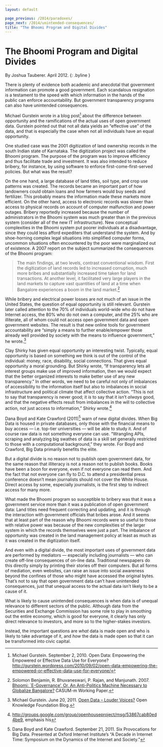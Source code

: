 ```yaml
---
layout: default

page_previous: /2014/paradoxes/
page_next: /2014/unintended-consequences/
title: "The Bhoomi Program and Digital Divides"
---
```

The Bhoomi Program and Digital Divides
======================================

By Joshua Tauberer. April 2012.
{: .byline }


There is plenty of evidence both academic and anecdotal that government information can promote a good government. Each scandalous resignation is a testament to the speed with which information in the hands of the public can enforce accountability. But government transparency programs can also have unintended consequences.

Michael Gurstein wrote in a blog post[^1] about the difference between opportunity and the ramifications of the actual uses of open government data. Gurstein pointed out that not all data yields an “<span>effective use</span>” of the data, and that is especially the case when not all individuals have an equal opportunity.

One studied case was the 2001 digitization of land ownership records in the south Indian state of Karnataka. The digitization project was called the <span>Bhoomi program</span>. The purpose of the program was to improve efficiency and thus facilitate trade and investment. It was also intended to reduce bribery, for instance, by using software to enforce first-come-first-served policies. But what was the result?

On the one hand, a large database of land titles, soil type, and crop use patterns was created. The records became an important part of how landowners could obtain loans and how farmers would buy seeds and fertilizer. This probably means the information made these markets more efficient. On the other hand, access to electronic records was slower than access to physical records on account of computer malfunction and power outages. Bribery reportedly increased because the number of administrators in the Bhoomi system was much greater than in the previous system (consider all of the new IT infrastructure). New conceptual complexities in the Bhoomi system put poorer individuals at a disadvantage, since they could less afford expediters that understand the system. And by shoe-horning complex legal situations into simplified computer forms, uncommon situations often encountered by the poor were marginalized out of existence. A 2007 report on the subject summarized the consequences of the Bhoomi program:

> The main findings, at two levels, contrast conventional wisdom. First the digitization of land records led to increased corruption, much more bribes and substantially increased time taken for land transactions. At another level, it facilitated very large players in the land markets to capture vast quantities of land at a time when Bangalore experiences a boom in the land market.[^2]

While bribery and electrical power losses are not much of an issue in the United States, the question of equal opportunity is still relevant. Gurstein later called attention to the 70% of individuals world-wide who do not have Internet access, the 80% who do not own a computer, and the 25% who are illiterate, all of whom could not access open government data and <span>open government</span> websites. The result is that new online tools for government accountability are “simply a means to further enable/empower those already well provided by society with the means to influence government,” he wrote.[^3]

Clay Shirky has given equal opportunity an interesting twist. Typically, equal opportunity is based on something we think is out of the control of the individual: money, race, disability, social connections. That gives equal opportunity a moral grounding. But Shirky wrote, “If transparency lets all interest groups make use of improved information, then we would expect that the better organized interests to make better use of any new transparency.” In other words, we need to be careful not only of imbalances of accessibility to the information itself but also to imbalances in social infrastructure and political climate that affect collective action. “This is not to say that transparency is never good; it *is* to say that it isn’t *always* good, and that the negative effects result from imbalances in the will to collective action, not just access to information,” Shirky wrote.[^4]

Dana Boyd and Kate Crawford (2011)[^5] warn of new <span>digital divide</span>s. When Big Data is housed in private databases, only those with the financial means to buy access — i.e. top-tier universities — will be able to study it. And of course raw data is not something everyone can use. “Wrangling APIs, scraping and analyzing big swathes of data is a skill set generally restricted to those with a computational background,” they wrote. For Boyd and Crawford, Big Data primarily benefits the elite.

But a <span>digital divide</span> is no reason not to publish open government data, for the same reason that illiteracy is not a reason not to publish books. Books have been a boon for everyone, even if not everyone can read them. And the fact that not everyone can fly to D.C. to attend a presidential press conference doesn’t mean journalists should not cover the White House. Direct access by some, especially journalists, is the first step to indirect access for many more.

What made the <span>Bhoomi program</span> so susceptible to bribery was that it was a government service more than it was a publication of open government data: Land titles need frequent correcting and updating, and it is through the interaction with government officials that bribes arose. And it seems that at least part of the reason why Bhoomi records were so useful to those with relative power was because of the new complexities of the larger system in which the records themselves were just a part. The imbalance of opportunity was created in the land management policy at least as much as it was created in the digitization itself.

And even with a digital divide, the most important uses of government data are performed by mediators — especially including journalists — who can create off-line consequences of on-line data. Traditional newspapers do this directly simply by printing their stories off their computers. But all forms of mediation, even websites, can raise an issue into social awareness beyond the confines of those who might have accessed the original bytes. That’s not to say that open government data can’t have unintended consequences, just that unequal access to the actual data isn’t likely to be a cause of it.

What is likely to cause unintended consequences is when data is of unequal relevance to different sectors of the public. Although data from the <span>Securities and Exchange Commission</span> has some role to play in smoothing out the entire economy, which is good for everyone, it clearly has only direct relevance to investors, and more so to the higher-stakes investors.

Instead, the important questions are *what* data is made open and who is likely to take advantage of it, and *how* the data is made open so that it can be transformed into civic capital.

[^1]: Michael Gurstein. September 2, 2010. Open Data: Empowering the Empowered or Effective Data Use for Everyone? <http://gurstein.wordpress.com/2010/09/02/open-data-empowering-the-empowered-or-effective-data-use-for-everyone/>

[^2]: Solomon Benjamin, R. Bhuvaneswari, P. Rajan, and Manjunath. 2007. [Bhoomi: \`E-Governance’, Or, An Anti-Politics Machine Necessary to Globalize Bangalore?](http://casumm.files.wordpress.com/2008/09/bhoomi-e-governance.pdf) CASUM-m Working Paper.

[^3]: Michael Gurstein. June 20, 2011. [Open Data – Louder Voices?](http://blog.okfn.org/2011/06/20/open-data-louder-voices/) Open Knowledge Foundation Blog.

[^4]: <http://groups.google.com/group/openhouseproject/msg/53867cab80ed4be9>, emphasis his

[^5]: Dana Boyd and Kate Crawford. September 21, 2011. Six Provocations for Big Data. Presented at Oxford Internet Institute’s “A Decade in Internet Time: Symposium on the Dynamics of the Internet and Society.”


